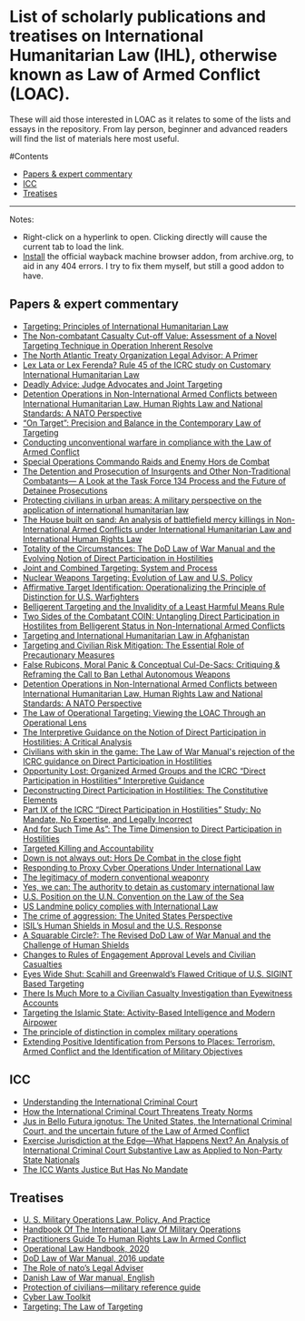 # List of scholarly publications and treatises on International Humanitarian Law (IHL), otherwise known as Law of Armed Conflict (LOAC).
These will aid those interested in LOAC as it relates to some of the lists and essays in the repository. From lay person, beginner and advanced readers will find the list of materials here most useful. 

#Contents

- [Papers & expert commentary](https://github.com/verittas/files/blob/main/IHL.md#papers)
- [ICC](https://github.com/verittas/files/blob/main/IHL.md#icc)
- [Treatises](https://github.com/verittas/files/blob/main/IHL.md#treatises)

<!-- tocstop -->
---

Notes:
- Right-click on a hyperlink to open. Clicking directly will cause the current tab to load the link.
- [Install](https://github.com/internetarchive/wayback-machine-webextension) the official wayback machine browser addon, from archive.org, to aid in any 404 errors. I try to fix them myself, but still a good addon to have.

## Papers & expert commentary
- [Targeting: Principles of International Humanitarian Law](https://law.yale.edu/sites/default/files/area/center/global/document/gross_targeting_and_civilians_directly_participating_in_hostilities.pdf)
- [The Non-combatant Casualty Cut-off Value: Assessment of a Novel Targeting Technique in Operation Inherent Resolve](https://brill.com/view/journals/icla/18/4/article-p655_655.xml)
- [The North Atlantic Treaty Organization Legal Advisor: A Primer](https://archive.org/details/102013_201808/mode/2up)
- [Lex Lata or Lex Ferenda? Rule 45 of the ICRC study on Customary International Humanitarian Law](https://archive.org/details/198Winter2008)
- [Deadly Advice: Judge Advocates and Joint Targeting](https://archive.org/details/06201611/mode/2up)
- [Detention Operations in Non-International Armed Conflicts between International Humanitarian Law, Human Rights Law and National Standards: A NATO Perspective ](https://brill.com/view/book/edcoll/9789004404601/BP000005.xml)
- [“On Target”: Precision and Balance in the
Contemporary Law of Targeting](https://jnslp.com/wp-content/uploads/2015/03/Precision-and-Balance-in-the-Contemporary-Law-of-Targeting_2.pdf)
-  [Conducting unconventional warfare in compliance with the Law of Armed Conflict](https://tjaglcspublic.army.mil/documents/27431/2115093/View+the+PDF/2155811d-648e-4c54-bd16-db50048fa9be)
- [Special Operations Commando Raids and Enemy Hors de Combat](https://www.jag.navy.mil/documents/navylawreview/ALSJSEditionJuly2007.pdf)
- [The Detention and Prosecution of Insurgents and Other Non-Traditional Combatants— A Look at the Task Force 134 Process and the Future of Detainee Prosecutions](https://www.jag.navy.mil/documents/navylawreview/ALSJSEditionJuly2007.pdf)
- [Protecting civilians in urban areas: A military perspective on the application of international humanitarian law](https://international-review.icrc.org/sites/default/files/irc_97_901-11.pdf)
- [The House built on sand: An analysis of battlefield mercy killings in Non-International Armed Conflicts under International Humanitarian Law and International Human Rights Law](https://www.jag.navy.mil/documents/navylawreview/NLR66_Sham.pdf)
- [Totality of the Circumstances: The DoD Law of War Manual and the Evolving Notion of Direct Participation in Hostilities](https://jnslp.com/wp-content/uploads/2017/04/Totality_of_the_Circumstances_FINAL.pdf)
- [Joint and Combined Targeting: System and Process](https://papers.ssrn.com/sol3/papers.cfm?abstract_id=2830229)
- [Nuclear Weapons Targeting: Evolution of Law and U.S. Policy](https://papers.ssrn.com/sol3/papers.cfm?abstract_id=2924907)
- [Affirmative Target Identification: Operationalizing the Principle of Distinction for U.S. Warfighters](https://papers.ssrn.com/sol3/papers.cfm?abstract_id=2597065)
- [Belligerent Targeting and the Invalidity of a Least Harmful Means Rule](https://papers.ssrn.com/sol3/papers.cfm?abstract_id=2271152)
- [Two Sides of the Combatant COIN: Untangling Direct Participation in Hostilites from Belligerent Status in Non-International Armed Conflicts](https://papers.ssrn.com/sol3/papers.cfm?abstract_id=1604626)
- [Targeting and International Humanitarian Law in Afghanistan](https://papers.ssrn.com/sol3/papers.cfm?abstract_id=1600272)
- [Targeting and Civilian Risk Mitigation: The Essential Role of Precautionary Measures](https://papers.ssrn.com/sol3/papers.cfm?abstract_id=2889472)
- [False Rubicons, Moral Panic & Conceptual Cul-De-Sacs: Critiquing & Reframing the Call to Ban Lethal Autonomous Weapons](https://papers.ssrn.com/sol3/papers.cfm?abstract_id=2736407)
- [Detention Operations in Non-International Armed Conflicts between International Humanitarian Law, Human Rights Law and National Standards: A NATO Perspective](https://papers.ssrn.com/sol3/papers.cfm?abstract_id=3470362)
- [The Law of Operational Targeting: Viewing the LOAC Through an Operational Lens](https://papers.ssrn.com/sol3/papers.cfm?abstract_id=1913962)
- [The Interpretive Guidance on the Notion of Direct Participation in Hostilities: A Critical Analysis](https://harvardnsj.org/wp-content/uploads/sites/13/2015/01/Vol.-1_Schmitt_Final.pdf)
- [Civilians with skin in the game: The Law of War Manual's rejection of the ICRC guidance on Direct Participation in Hostilities](https://www.loc.gov/rr/frd/Military_Law/Military_Law_Review/pdf-files/225-issue2-2017.pdf)
- [Opportunity Lost: Organized Armed Groups and the ICRC “Direct Participation in Hostilities” Interpretive Guidance](https://web.archive.org/web/20170617213851/http://nyujilp.org/wp-content/uploads/2012/04/42.3-Watkin.pdf)
- [Deconstructing Direct Participation in Hostilities: The Constitutive Elements](https://web.archive.org/web/20190830170604/http://nyujilp.org/wp-content/uploads/2012/04/42.3-Schmitt.pdf)
- [Part IX of the ICRC “Direct Participation in Hostilities” Study: No Mandate, No Expertise, and Legally Incorrect](https://web.archive.org/web/20170618044614/http://nyujilp.org/wp-content/uploads/2012/04/42.3-Parks.pdf)
- [And for Such Time As”: The Time Dimension to Direct Participation in Hostilities](https://web.archive.org/web/20170617214238/http://nyujilp.org/wp-content/uploads/2012/04/42.3-Boothby.pdf)
- [Targeted Killing and Accountability](https://papers.ssrn.com/sol3/papers.cfm?abstract_id=1819583)
- [Down is not always out: Hors De Combat in the close fight](https://lieber.westpoint.edu/down-not-always-out-hors-de-combat-close-fight/)
- [Responding to Proxy  Cyber Operations  Under International Law](https://cyberdefensereview.army.mil/Portals/6/Documents/2021_fall/02_Johnson_Schmitt_CDR_V6N4-Fall_2021.pdf?ver=UclHQrn_coYfGcPXfimQcA%3d%3d)
- [The legitimacy of modern conventional weaponry](https://tjaglcspublic.army.mil/documents/27431/2251871/View+the+PDF/ee82f732-b0b4-4275-b230-5be04ad16474)
- [Yes, we can: The authority to detain as customary international law](https://tile.loc.gov/storage-services/service/ll/llmlp/58062115_202-winter-2009/58062115_202-winter-2009.pdf)
- [U.S. Position on the U.N. Convention on the Law of the Sea](https://digital-commons.usnwc.edu/cgi/viewcontent.cgi?article=2949&context=ils)
- [US Landmine policy complies with International Law](https://lieber.westpoint.edu/u-s-landmine-policy-complies-international-law/)
- [The crime of aggression: The United States Perspective](https://openyls.law.yale.edu/bitstream/handle/20.500.13051/4543/amerjintelaw.109.2.0257.pdf?sequence=2&isAllowed=y)
- [ISIL’s Human Shields in Mosul and the U.S. Response](https://www.lawfareblog.com/isils-human-shields-mosul-and-us-response)
- [A Squarable Circle?: The Revised DoD Law of War Manual and the Challenge of Human Shields](https://www.justsecurity.org/35597/squarable-circle-revised-dod-law-war-manual-challenge-human-shields/)
- [Changes to Rules of Engagement Approval Levels and Civilian Casualties](https://www.justsecurity.org/40416/rules-engagement-approval-levels-civilian-casualties/)
- [Eyes Wide Shut: Scahill and Greenwald’s Flawed Critique of U.S. SIGINT Based Targeting](https://www.justsecurity.org/7201/eyes-wide-shut-scahill-greenwalds-flawed-critique-u-s-sigint-based-targeting/)
- [There Is Much More to a Civilian Casualty Investigation than Eyewitness Accounts](https://www.justsecurity.org/43148/letter-editor-civilian-casualty-investigation-eyewitness-accounts/)
- [Targeting the Islamic State: Activity-Based Intelligence and Modern Airpower](https://docs.wixstatic.com/ugd/a2dd91_c8bffcab5afd4f9a96c76e69d0f57343.pdf)
- [The principle of distinction in complex military operations](https://blog.oup.com/2016/03/principle-of-distinction-in-complex-military-operations/)
- [Extending Positive Identification from Persons to Places: Terrorism, Armed Conflict and the Identification of Military Objectives](https://papers.ssrn.com/sol3/papers.cfm?abstract_id=2234499)

## ICC
- [Understanding the International Criminal Court](https://www.icc-cpi.int/sites/default/files/Publications/understanding-the-icc.pdf)
- [How the International Criminal Court Threatens Treaty Norms](https://scholarship.law.vanderbilt.edu/vjtl/vol49/iss2/3/)
- [Jus in Bello Futura ignotus: The United States, the International Criminal Court, and the uncertain future of the Law of Armed Conflict](https://web.archive.org/web/20170131093317/https://www.jagcnet.army.mil/DOCLIBS/MILITARYLAWREVIEW.NSF/20a66345129fe3d885256e5b00571830/7caab5aad6a5fea585257f33004ed107/$FILE/7.%20%20By%20Lieutenant%20Colonel%20James%20T.%20Hill.pdf)
- [Exercise Jurisdiction at the Edge—What Happens Next? An Analysis of International Criminal Court Substantive Law as Applied to Non-Party State Nationals](https://tjaglcspublic.army.mil/documents/27431/16066286/2020-Issue-3-Exercising+Jurisdiction+at+the+Edge.pdf/6863edf3-9e30-450a-89e2-eddf45861ecc)
- [The ICC Wants Justice But Has No Mandate](https://www.justsecurity.org/71015/the-icc-wants-justice-but-has-no-mandate/)

## Treatises 
- [U. S. Military Operations Law, Policy, And Practice](https://global.oup.com/academic/product/us-military-operations-9780199328574?cc=us&lang=en)
- [Handbook Of The International Law Of Military Operations](https://global.oup.com/academic/product/the-handbook-of-the-international-law-of-military-operations-9780198744627?lang=en&cc=us)
- [Practitioners Guide To Human Rights Law In Armed Conflict](https://global.oup.com/academic/product/practitioners-guide-to-human-rights-law-in-armed-conflict-9780198791393?lang=en&cc=us)
- [Operational Law Handbook, 2020](https://www.loc.gov/rr/frd/Military_Law/pdf/operational-law-handbook_2020.pdf)
- [DoD Law of War Manual, 2016 update](https://dod.defense.gov/Portals/1/Documents/pubs/DoD%20Law%20of%20War%20Manual%20-%20June%202015%20Updated%20Dec%202016.pdf?ver=2016-12-13-172036-190)
- [The Role of nato’s Legal Adviser ](https://brill.com/view/book/edcoll/9789004280304/B9789004280304-s017.xml)
- [Danish Law of War manual, English](https://forsvaret.dk/globalassets/fko---forsvaret/dokumenter/publikationer/-military-manual-updated-2020-2.pdf)
- [Protection of civilians—military reference guide](https://publications.armywarcollege.edu/pubs/3520.pdf)
- [Cyber Law Toolkit](https://cyberlaw.ccdcoe.org/wiki/Main_Page)
- [Targeting: The Law of Targeting](https://global.oup.com/academic/product/the-law-of-targeting-9780199696611?cc=us&lang=en&)
